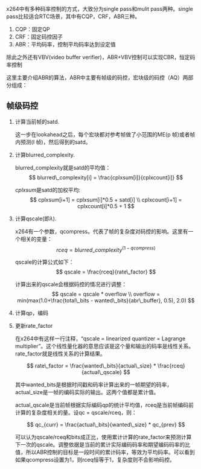 x264中有多种码率控制的方式，大致分为single pass和mulit pass两种。single pass比较适合RTC场景，其中有CQP，CRF，ABR三种。

1. CQP：固定QP
2. CRF：固定码控因子
3. ABR：平均码率，控制平均码率达到设定值

除此之外还有VBV(video buffer verifier)，ABR+VBV控制可以实现CBR，恒定码率控制

这里主要介绍ABR的算法，ABR中主要有帧级的码控，宏块级的码控（AQ）两部分组成：

## 帧级码控

1. 计算当前帧的satd.

   这一步在lookahead之后，每个宏块都对参考帧做了小范围的ME(p 帧)或者帧内预测(I 帧)，然后得到的satd。

2. 计算blurred_complexity.

   blurred_complexity就是satd的平均值：
   $$
   blurred\_complexity[i] = \frac{cplxsum[i]}{cplxcount[i]}
   $$
   

   $cplxsum$是satd的加权平均:
   $$
   cplxsum[i+1] = cplxsum[i]*0.5 + satd[i] \\
   cplxcount[i+1] = cplxcount[i]*0.5 + 1
   $$
   
3. 计算qscale(即$\lambda$).

   x264有一个参数，qcompress。代表了帧的复杂度对码控的影响。这里有一个相关的变量：
   $$
   rceq = blurred\_complexity^{(1-qcompress)}
   $$
   

   qscale的计算公式如下：
   $$
   qscale = \frac{rceq}{rate\_factor}
   $$
   

   计算出来的qscale会根据码控的情况进行调整：
   $$
   qscale = qscale * overflow \\
   overflow = min(max(1.0+\frac{total\_bits - wanted\_bits}{abr\_buffer}, 0.5), 2.0)
   $$

4. 计算qp，编码

5. 更新rate_factor

   在x264中有这样一行注释，“qscale = linearized quantizer = Lagrange multiplier”。这个线性量化器的意思应该是这个量和输出的码率是线性关系。rate_factor就是线性关系的计算结果。

   
   $$
   rate\_factor = \frac{wanted\_bits}{actual\_size} * \frac{rceq}{actual\_qscale}
   $$
   

   其中wanted_bits是根据时间戳和码率计算出来的一帧期望的码率，actual_size是一帧的编码实际的输出。这两个值都是累计值。

   actual_qscale是当前帧根据实际编码qp的统计平均值，rceq是当前帧编码前计算的复杂度相关的量。设qc = qscale/rceq，则：

   
   $$
   qc_{curr} = \frac{actual\_bits}{wanted\_size} * qc_{prev}
   $$
   

   可以认为qscale/rceq和bits成正比，使用累计计算的rate_factor来预测计算下一次的qscale。调整依据是当前的累计实际编码码率和期望编码码率的比值，所以ABR控制的目标是一段时间的累计码率，等效为平均码率。可以看到如果qcompress设置为1，则rceq恒等于1，复杂度则不会影响码控。